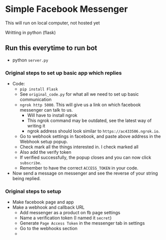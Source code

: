 # Simple Facebook Messenger
This will run on local computer, not hosted yet

Writting in python (flask)

## Run this everytime to run bot
* python `server.py`

### Original steps to set up basic app which replies
* Code:
    * `pip install Flask`
    * See `original_code.py` for what all we need to set up basic communication
    * `ngrok http 5000`. This will give us a link on which facebook messenger can talk to us.
      * Will have to install ngrok
      * This ngrok command may be outdated, see the latest way of writing it
      * ngrok address should look similar to `https://ac433506.ngrok.io`.
    * Go to webhook settings in facebook, and paste above address in the Webhook setup popup.
    * Check mark all the things interested in. I check marked all
    * Also add the verify token
    * If verified successfully, the popup closes and you can now click `subscribe`.
  * Remember to have the correct `ACCESS_TOKEN` in your code.
* Now send a message on messenger and see the reverse of your string being replied.

### Original steps to setup
* Make facebook page and app
* Make a webhook and callback URL
    * Add messenger as a product on fb page settings
    * Name a verification token (I named it `secret`)
    * Generate `Page Access Token` in the messenger tab in settings
    * Go to the webhooks section
    * 
